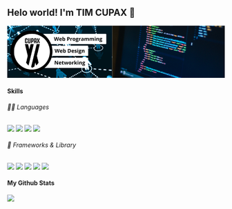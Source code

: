 ## Helo world! I'm TIM CUPAX 👋

![TIM CUPAX](img/Sampul%20Github.png)

<!--
**TIM-CUPAX/TIM-CUPAX** is a ✨ _special_ ✨ repository because its `README.md` (this file) appears on your GitHub profile.

Here are some ideas to get you started:

- 🔭 I’m currently working on ...
- 🌱 I’m currently learning ...
- 👯 I’m looking to collaborate on ...
- 🤔 I’m looking for help with ...
- 💬 Ask me about ...
- 📫 How to reach me: ...
- 😄 Pronouns: ...
- ⚡ Fun fact: ...
-->

<!-- - 🔭 I’m currently working on **SAMARADA**
- 🌱 I’m currently learning **Laravel framework** , **Tailwind CSS** -->

#### Skills

###### 👩‍💻 Languages

<img src="https://img.shields.io/badge/HTML5-E34F26?style=for-the-badge&logo=html5&logoColor=white" /> <img src="https://img.shields.io/badge/CSS3-1572B6?style=for-the-badge&logo=css3&logoColor=white" /> <img src="https://img.shields.io/badge/JavaScript-323330?style=for-the-badge&logo=javascript&logoColor=F7DF1E" /> <img src="https://img.shields.io/badge/PHP-777BB4?style=for-the-badge&logo=php&logoColor=white" />

###### 🚀 Frameworks & Library

<img src="https://img.shields.io/badge/Laravel-FF2D20?style=for-the-badge&logo=laravel&logoColor=white" /> <img src="https://img.shields.io/badge/Postman-FF6C37?style=for-the-badge&logo=Postman&logoColor=white" /> <img src="https://img.shields.io/badge/Tailwind_CSS-38B2AC?style=for-the-badge&logo=tailwind-css&logoColor=white" /> <img src="https://img.shields.io/badge/Composer-885630?style=for-the-badge&logo=Composer&logoColor=white" /> <img src="https://img.shields.io/badge/livewire-4e56a6?style=for-the-badge&logo=livewire&logoColor=white" />

<!-- #### Connect With Me

![https://www.instagram.com/tim_teknologi/](https://img.shields.io/badge/Instagram-E4405F?style=for-the-badge&logo=instagram&logoColor=white) -->

#### My Github Stats

![](https://github-readme-stats.vercel.app/api?username=TIM-CUPAX&show_icons=true&theme=vue)
